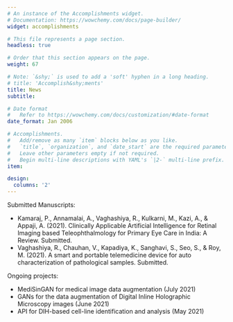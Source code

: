 ```yaml
---
# An instance of the Accomplishments widget.
# Documentation: https://wowchemy.com/docs/page-builder/
widget: accomplishments

# This file represents a page section.
headless: true

# Order that this section appears on the page.
weight: 67

# Note: `&shy;` is used to add a 'soft' hyphen in a long heading.
# title: 'Accomplish&shy;ments'
title: News
subtitle:

# Date format
#   Refer to https://wowchemy.com/docs/customization/#date-format
date_format: Jan 2006

# Accomplishments.
#   Add/remove as many `item` blocks below as you like.
#   `title`, `organization`, and `date_start` are the required parameters.
#   Leave other parameters empty if not required.
#   Begin multi-line descriptions with YAML's `|2-` multi-line prefix.
item:

design:
  columns: '2' 
---
```

Submitted Manuscripts: 
  * Kamaraj, P., Annamalai, A., Vaghashiya, R., Kulkarni, M., Kazi, A., & Appaji, A. (2021). Clinically Applicable Artificial Intelligence for Retinal Imaging based Teleophthalmology for Primary Eye Care in India: A Review. Submitted.
  * Vaghashiya, R., Chauhan, V., Kapadiya, K., Sanghavi, S., Seo, S., & Roy, M. (2021). A smart and portable telemedicine device for auto characterization of pathological samples. Submitted.

Ongoing projects:
  * MediSinGAN for medical image data augmentation (July 2021)
  * GANs for the data augmentation of Digital Inline Holographic Microscopy images (June 2021)
  * API for DIH-based cell-line identification and analysis (May 2021)
